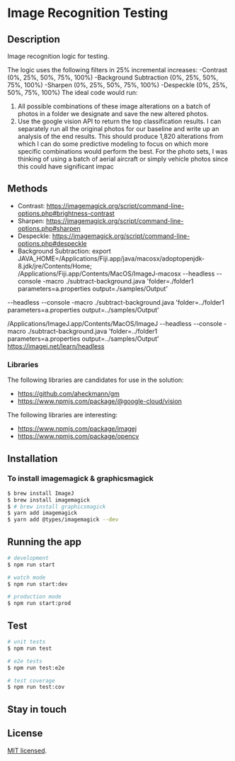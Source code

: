 # Image Recognition Testing

## Description

Image recognition logic for testing.

The logic uses the following filters in 25% incremental increases:
-Contrast (0%, 25%, 50%, 75%, 100%)
-Background Subtraction (0%, 25%, 50%, 75%, 100%)
-Sharpen (0%, 25%, 50%, 75%, 100%)
-Despeckle (0%, 25%, 50%, 75%, 100%)
The ideal code would run:
1. All possible combinations of these image alterations on a batch of photos in a folder we designate and save the new altered photos.
2. Use the google vision API to return the top classification results.
I can separately run all the original photos for our baseline and write up an analysis of the end results.
This should produce 1,820 alterations from which I can do some predictive modeling to focus on which more specific combinations
would perform the best.
For the photo sets, I was thinking of using a batch of aerial aircraft or simply vehicle photos since this could have significant impac

## Methods

* Contrast: https://imagemagick.org/script/command-line-options.php#brightness-contrast
* Sharpen: https://imagemagick.org/script/command-line-options.php#sharpen
* Despeckle: https://imagemagick.org/script/command-line-options.php#despeckle
* Background Subtraction: 
export JAVA_HOME=/Applications/Fiji.app/java/macosx/adoptopenjdk-8.jdk/jre/Contents/Home; /Applications/Fiji.app/Contents/MacOS/ImageJ-macosx --headless --console -macro ./subtract-background.java 'folder=./folder1 parameters=a.properties output=./samples/Output'

--headless --console -macro ./subtract-background.java 'folder=../folder1 parameters=a.properties output=../samples/Output'

/Applications/ImageJ.app/Contents/MacOS/ImageJ --headless --console -macro ./subtract-background.java 'folder=../folder1 parameters=a.properties output=../samples/Output'
https://imagej.net/learn/headless

### Libraries

The following libraries are candidates for use in the solution:

* https://github.com/aheckmann/gm 
* https://www.npmjs.com/package/@google-cloud/vision

The following libraries are interesting:
* https://www.npmjs.com/package/imagej
* https://www.npmjs.com/package/opencv

## Installation

### To install imagemagick & graphicsmagick

```bash
$ brew install ImageJ
$ brew install imagemagick
$ # brew install graphicsmagick
$ yarn add imagemagick
$ yarn add @types/imagemagick --dev
```

## Running the app

```bash
# development
$ npm run start

# watch mode
$ npm run start:dev

# production mode
$ npm run start:prod
```

## Test

```bash
# unit tests
$ npm run test

# e2e tests
$ npm run test:e2e

# test coverage
$ npm run test:cov
```

## Stay in touch


## License

[MIT licensed](LICENSE).
